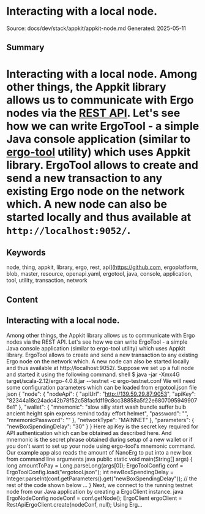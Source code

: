 # Interacting with a local node.
Source: docs/dev/stack/appkit/appkit-node.md
Generated: 2025-05-11

## Summary
# Interacting with a local node. Among other things, the Appkit library allows us to communicate with Ergo nodes via the [REST API](https://github.com/ergoplatform/ergo/blob/master/src/main/resources/api/openapi.yaml). Let's see how we can write ErgoTool - a simple Java console application (similar to [ergo-tool](https://github.com/ergoplatform/ergo-tool) utility) which uses Appkit library. ErgoTool allows to create and send a new transaction to any existing Ergo node on the network which. A new node can also be started locally and thus available at `http://localhost:9052/`.

## Keywords
node, thing, appkit, library, ergo, rest, api](https://github.com, ergoplatform, blob, master, resource, openapi.yaml, ergotool, java, console, application, tool, utility, transaction, network

## Content
## Interacting with a local node.
Among other things, the Appkit library allows us to communicate with Ergo nodes via the REST API.
Let's see how we can write ErgoTool - a simple Java console application (similar to ergo-tool utility) which uses Appkit library.
ErgoTool allows to create and send a new transaction to any existing Ergo node on the network which. A new node can also be started locally and thus available at http://localhost:9052/.
Suppose we set up a full node and started it using the following command.
shell
$ java -jar -Xmx4G target/scala-2.12/ergo-4.0.8.jar --testnet -c ergo-testnet.conf
We will need some configuration parameters which can be loaded from ergotool.json file
json
{
  "node": {
    "nodeApi": {
      "apiUrl": "http://139.59.29.87:9053",
      "apiKey": "82344a18c24adc42b78f52c58facfdf19c8cc38858a5f22e68070959499076e1"
    },
    "wallet": {
      "mnemonic": "slow silly start wash bundle suffer bulb ancient height spin express remind today effort helmet",
      "password": "",
      "mnemonicPassword": ""
    },
    "networkType": "MAINNET"
  },
  "parameters": {
    "newBoxSpendingDelay": "30"
  }
}
Here apiKey is the secret key required for API authentication which can be obtained as described here. And mnemonic is the secret phrase obtained during setup of a new wallet or if you don't want to set up your node using ergo-tool's mnemonic command.
Our example app also reads the amount of NanoErg to put into a new box from command line arguments
java
public static void main(String[] args) {
    long amountToPay = Long.parseLong(args[0]);
    ErgoToolConfig conf = ErgoToolConfig.load("ergotool.json");
    int newBoxSpendingDelay = Integer.parseInt(conf.getParameters().get("newBoxSpendingDelay"));
    // the rest of the code shown below 
    ...
}
Next, we connect to the running testnet node from our Java application by creating a ErgoClient instance.
java
ErgoNodeConfig nodeConf = conf.getNode();
ErgoClient ergoClient = RestApiErgoClient.create(nodeConf, null);
Using Erg...
